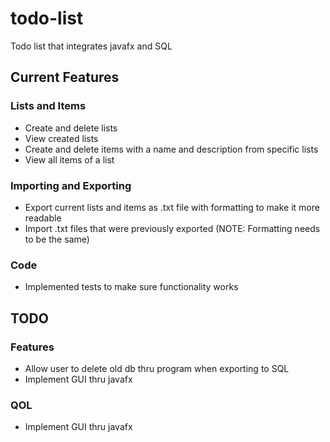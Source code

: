 # todo-list
 Todo list that integrates javafx and SQL
 
## Current Features
### Lists and Items
- Create and delete lists
- View created lists
- Create and delete items with a name and description from specific lists
- View all items of a list

### Importing and Exporting
- Export current lists and items as .txt file with formatting to make it more readable
- Import .txt files that were previously exported (NOTE: Formatting needs to be the same)

### Code
- Implemented tests to make sure functionality works

## TODO
### Features
- Allow user to delete old db thru program when exporting to SQL
- Implement GUI thru javafx

### QOL
- Implement GUI thru javafx